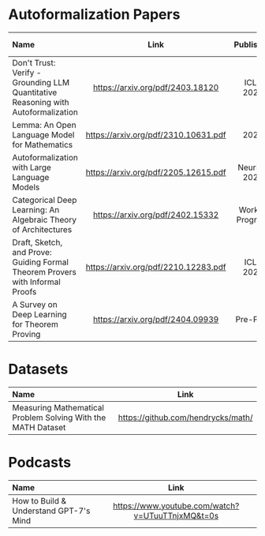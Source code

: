 # Autoformalization Papers
| Name | Link  | Published | % Understood | Status |
| :--- | :----: | :----: | :----: | ---: |
| Don't Trust: Verify - Grounding LLM Quantitative Reasoning with Autoformalization | https://arxiv.org/pdf/2403.18120 | 	ICLR 2024 | | Unread |
| Lemma: An Open Language Model for Mathematics | https://arxiv.org/pdf/2310.10631.pdf | 2023 | | Unread |
| Autoformalization with Large Language Models | https://arxiv.org/pdf/2205.12615.pdf | NeurIPS 2024 |  | Unread |
| Categorical Deep Learning: An Algebraic Theory of Architectures | https://arxiv.org/pdf/2402.15332 | Work in Progress | | Unread |
| Draft, Sketch, and Prove: Guiding Formal Theorem Provers with Informal Proofs | https://arxiv.org/pdf/2210.12283.pdf | ICLR 2023 | | Unread |
| A Survey on Deep Learning for Theorem Proving | https://arxiv.org/pdf/2404.09939 | Pre-Print | | Unread |


# Datasets
| Name | Link |
| :--- | :----: |
| Measuring Mathematical Problem Solving With the MATH Dataset | https://github.com/hendrycks/math/ |

# Podcasts
| Name | Link |
| :--- | :----: |
| How to Build & Understand GPT-7's Mind | https://www.youtube.com/watch?v=UTuuTTnjxMQ&t=0s |

